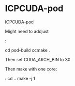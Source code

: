 # ICPCUDA-pod
ICPCUDA-pod

Might need to addjust

:

   cd pod-build
   ccmake .

Then set CUDA_ARCH_BIN to 30

Then make with one core:

:
   cd ..
   make -j 1


